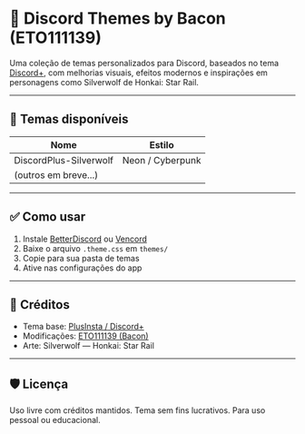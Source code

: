 # 🎨 Discord Themes by Bacon (ETO111139)

Uma coleção de temas personalizados para Discord, baseados no tema [Discord+](https://github.com/PlusInsta/discord-plus), com melhorias visuais, efeitos modernos e inspirações em personagens como Silverwolf de Honkai: Star Rail.

---

## 📁 Temas disponíveis

| Nome                           | Estilo             |
|--------------------------------|--------------------|
| DiscordPlus-Silverwolf        | Neon / Cyberpunk   |
| (outros em breve...)          |                    |

---

## ✅ Como usar

1. Instale [BetterDiscord](https://betterdiscord.app/) ou [Vencord](https://vencord.dev/)
2. Baixe o arquivo `.theme.css` em `themes/`
3. Copie para sua pasta de temas
4. Ative nas configurações do app

---

## 📎 Créditos

- Tema base: [PlusInsta / Discord+](https://github.com/PlusInsta/discord-plus)
- Modificações: [ETO111139 (Bacon)](https://github.com/ETO111139)
- Arte: Silverwolf — Honkai: Star Rail

---

## 🛡️ Licença

Uso livre com créditos mantidos. Tema sem fins lucrativos. Para uso pessoal ou educacional.
